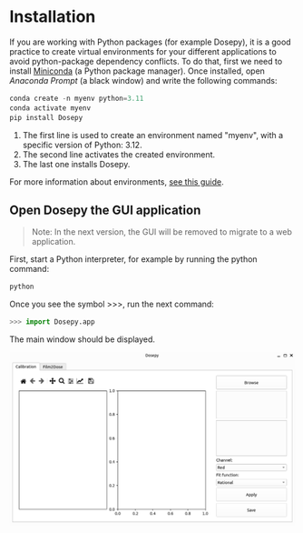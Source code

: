 # Installation

If you are working with Python packages (for example Dosepy), it is a good practice to create virtual environments for your different applications to avoid python-package dependency conflicts. To do that, first we need to install [Miniconda](https://docs.conda.io/en/latest/miniconda.html) (a Python package manager). Once installed, open *Anaconda Prompt* (a black window) and write the following commands:

```python
conda create -n myenv python=3.11
conda activate myenv 
pip install Dosepy
```

1. The first line is used to create an environment named "myenv", with a specific version of Python: 3.12.
2. The second line activates the created environment.
3. The last one installs Dosepy.

For more information about environments, [see this guide](https://conda.io/projects/conda/en/latest/user-guide/tasks/manage-environments.html#).

## Open Dosepy the GUI application

> Note:
> In the next version, the GUI will be removed to migrate to a web application.

First, start a Python interpreter, for example by running the python command:

```python
python
```

Once you see the symbol >>>, run the next command:

```python
>>> import Dosepy.app
```

The main window should be displayed.

![Portada_Dosepy](../assets/app.png)

